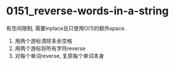 # 0151_reverse-words-in-a-string

有空间限制, 需要inplace且只使用O(1)的额外space.

1. 用两个游标清除多余空格
2. 用两个游标将所有字符reverse
3. 对每个单词reverse, 复原每个单词本身
